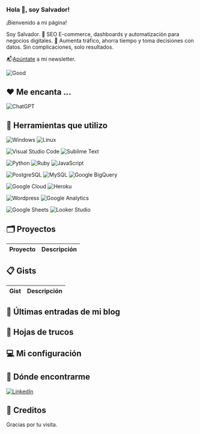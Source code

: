 ### Hola 👋, soy Salvador!

¡Bienvenido a mi página!

Soy Salvador.
🚀 SEO E-commerce, dashboards y automatización para negocios digitales. 
💪 Aumenta tráfico, ahorra tiempo y toma decisiones con datos. 
Sin complicaciones, solo resultados. 

📬[Apúntate](https://salvadorgascon.me/) a mi newsletter. 

![Good](https://media.tenor.com/kSiC-0wGr4kAAAAd/monkey-technology.gif)

## ❤️ Me encanta ...

![ChatGPT](https://img.shields.io/badge/chatGPT-74aa9c?style=for-the-badge&logo=openai&logoColor=white)

 ## 🚀 Herramientas que utilizo

![Windows](https://img.shields.io/badge/Windows-0078D6?style=for-the-badge&logo=windows&logoColor=white)
![Linux](https://img.shields.io/badge/Linux-FCC624?style=for-the-badge&logo=linux&logoColor=black)

![Visual Studio Code](https://img.shields.io/badge/Visual%20Studio%20Code-0078d7.svg?style=for-the-badge&logo=visual-studio-code&logoColor=white)
![Sublime Text](https://img.shields.io/badge/sublime_text-%23575757.svg?style=for-the-badge&logo=sublime-text&logoColor=important)

![Python](https://img.shields.io/badge/python-3670A0?style=for-the-badge&logo=python&logoColor=ffdd54)
![Ruby](https://img.shields.io/badge/ruby-%23CC342D.svg?style=for-the-badge&logo=ruby&logoColor=white)
![JavaScript](https://img.shields.io/badge/javascript-%23323330.svg?style=for-the-badge&logo=javascript&logoColor=%23F7DF1E)

![PostgreSQL](https://img.shields.io/badge/postgres-%23316192.svg?style=for-the-badge&logo=postgresql&logoColor=white)
![MySQL](https://img.shields.io/badge/MySQL-005C84?style=for-the-badge&logo=mysql&logoColor=white)
![Google BigQuery](https://img.shields.io/badge/Google_BigQuery-4285F4?style=for-the-badge&logo=google-bigquery&logoColor=white)

![Google Cloud](https://img.shields.io/badge/GoogleCloud-%234285F4.svg?style=for-the-badge&logo=google-cloud&logoColor=white)
![Heroku](https://img.shields.io/badge/heroku-%23430098.svg?style=for-the-badge&logo=heroku&logoColor=white)

![Wordpress](https://img.shields.io/badge/Wordpress-21759B?style=for-the-badge&logo=wordpress&logoColor=white)
![Google Analytics](https://img.shields.io/badge/Google%20Analytics-E37400?style=for-the-badge&logo=google%20analytics&logoColor=white)

![Google Sheets](https://img.shields.io/badge/Google%20Sheets-34A853?style=for-the-badge&logo=google-sheets&logoColor=white)
![Looker Studio](https://img.shields.io/badge/Looker_Studio-F4B400?style=for-the-badge&logo=google-data-studio&logoColor=white)

## 🗂 Proyectos

| Proyecto          | Descripción                                                              |
| ----------------- | ------------------------------------------------------------------------ |

## 📋 Gists

| Gist | Descripción |
| ---- | ----------- |

## 📰 Últimas entradas de mi blog

## 🔔 Hojas de trucos

## 💻 Mi configuración

## 📢 Dónde encontrarme

[![LinkedIn](https://img.shields.io/badge/linkedin-%230077B5.svg?style=for-the-badge&logo=linkedin&logoColor=white)](https://www.linkedin.com/in/salvadorgascon/)

## 🙏 Creditos

Gracias por tu visita.

<!--
**salvadorgascon/salvadorgascon** is a ✨ _special_ ✨ repository because its `README.md` (this file) appears on your GitHub profile.

Here are some ideas to get you started:

- 🔭 I’m currently working on ...
- 🌱 I’m currently learning ...
- 👯 I’m looking to collaborate on ...
- 🤔 I’m looking for help with ...
- 💬 Ask me about ...
- 📫 How to reach me: ...
- 😄 Pronouns: ...
- ⚡ Fun fact: ...
-->
